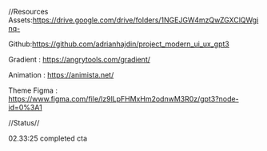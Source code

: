 //Resources
Assets:https://drive.google.com/drive/folders/1NGEJGW4mzQwZGXClQWginq-

Github:https://github.com/adrianhajdin/project_modern_ui_ux_gpt3

Gradient : https://angrytools.com/gradient/

Animation : https://animista.net/

Theme Figma : https://www.figma.com/file/lz9lLpFHMxHm2odnwM3R0z/gpt3?node-id=0%3A1

//Status//

02.33:25
completed cta 